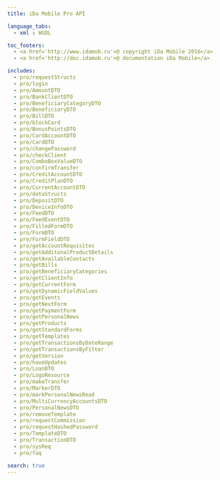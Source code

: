 ```yaml
---
title: iDa Mobile Pro API

language_tabs:
  - xml : WSDL

toc_footers:
  - <a href='http://www.idamob.ru'>@ copyright iDa Mobile 2016</a>
  - <a href='http://doc.idamob.ru'>@ documentation iDa Mobile</a>

includes:
  - pro/requestStructs
  - pro/login
  - pro/AmountDTO
  - pro/BankClientDTO
  - pro/BeneficiaryCategoryDTO
  - pro/BeneficiaryDTO
  - pro/BillDTO
  - pro/blockCard
  - pro/BonusPointsDTO
  - pro/CardAccountDTO
  - pro/CardDTO
  - pro/changePassword
  - pro/checkClient
  - pro/ComboBoxValueDTO
  - pro/confirmTransfer
  - pro/CreditAccountDTO
  - pro/CreditPlanDTO
  - pro/CurrentAccountDTO
  - pro/dataStructs
  - pro/DepositDTO
  - pro/DeviceInfoDTO
  - pro/FeedDTO
  - pro/FeedEventDTO
  - pro/FilledFormDTO
  - pro/FormDTO
  - pro/FormFieldDTO
  - pro/getAccountRequisites
  - pro/getAdditonalProductDetails
  - pro/getAvailableContacts
  - pro/getBills
  - pro/getBeneficiaryCategories
  - pro/getClientInfo
  - pro/getCurrentForm
  - pro/getDynamicFieldValues
  - pro/getEvents
  - pro/getNextForm
  - pro/getPaymentForm
  - pro/getPersonalNews
  - pro/getProducts
  - pro/getStandardForms
  - pro/getTemplates
  - pro/getTransactionsByDateRange
  - pro/getTransactionsByFilter
  - pro/getVersion
  - pro/haveUpdates
  - pro/LoanDTO
  - pro/LogoResource
  - pro/makeTransfer
  - pro/MarkerDTO
  - pro/markPersonalNewsRead
  - pro/MultiCurrencyAccountsDTO
  - pro/PersonalNewsDTO
  - pro/removeTemplate
  - pro/requestCommission
  - pro/requestHashedPassword  
  - pro/TemplateDTO
  - pro/TransactionDTO
  - pro/sysReq
  - pro/faq

search: true
---
```

